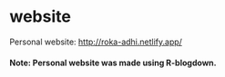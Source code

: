 # website
Personal website: http://roka-adhi.netlify.app/

#### Note: Personal website was made using R-blogdown.
